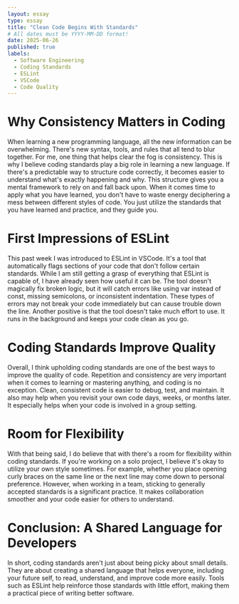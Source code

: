 ```yaml
---
layout: essay
type: essay
title: "Clean Code Begins With Standards"
# All dates must be YYYY-MM-DD format!
date: 2025-06-26
published: true
labels:
  - Software Engineering
  - Coding Standards
  - ESLint
  - VSCode
  - Code Quality
---
```


# Why Consistency Matters in Coding
When learning a new programming language, all the new information can be overwhelming. There's new syntax, tools, and rules that all tend to blur together. For me, one thing that helps clear the fog is consistency. This is why I believe coding standards play a big role in learning a new language. If there's a predictable way to structure code correctly, it becomes easier to understand what's exactly happening and why. This structure gives you a mental framework to rely on and fall back upon. When it comes time to apply what you have learned, you don't have to waste energy deciphering a mess between different styles of code. You just utilize the standards that you have learned and practice, and they guide you.

# First Impressions of ESLint
This past week I was introduced to ESLint in VSCode. It's a tool that automatically flags sections of your code that don't follow certain standards. While I am still getting a grasp of everything that ESLint is capable of, I have already seen how useful it can be. The tool doesn't magically fix broken logic, but it will catch errors like using var instead of const, missing semicolons, or inconsistent indentation. These types of errors may not break your code immediately but can cause trouble down the line. Another positive is that the tool doesn't take much effort to use. It runs in the background and keeps your code clean as you go. 

# Coding Standards Improve Quality
Overall, I think upholding coding standards are one of the best ways to improve the quality of code. Repetition and consistency are very important when it comes to learning or mastering anything, and coding is no exception. Clean, consistent code is easier to debug, test, and maintain. It also may help when you revisit your own code days, weeks, or months later. It especially helps when your code is involved in a group setting.

# Room for Flexibility
With that being said, I do believe that with there's a room for flexibility within coding standards. If you're working on a solo project, I believe it's okay to utilize your own style sometimes. For example, whether you place opening curly braces on the same line or the next line may come down to personal preference. However, when working in a team, sticking to generally accepted standards is a significant practice. It makes collaboration smoother and your code easier for others to understand.

# Conclusion: A Shared Language for Developers
In short, coding standards aren't just about being picky about small details. They are about creating a shared language that helps everyone, including your future self, to read, understand, and improve code more easily. Tools such as ESLint help reinforce those standards with little effort, making them a practical piece of writing better software.

